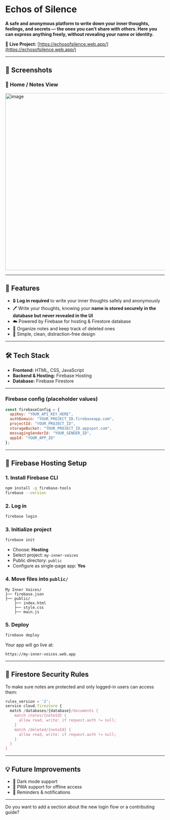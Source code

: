 # Echos of Silence

**A safe and anonymous platform to write down your inner thoughts, feelings, and secrets — the ones you can’t share with others.
Here you can express anything freely, without revealing your name or identity.**

🔗 **Live Project:** [https://echosofsilence.web.app/](https://echosofsilence.web.app/)

-----

## 📸 Screenshots

### 📝 Home / Notes View

<img width="968" height="558" alt="image" src="https://github.com/user-attachments/assets/86ea66a8-58ec-4f8b-8bd8-13cce7541f41" />




-----

## 🚀 Features

  * 🔒 **Log in required** to write your inner thoughts safely and anonymously
  * 🖊️ Write your thoughts, knowing your **name is stored securely in the database but never revealed in the UI**
  * ☁️ Powered by Firebase for hosting & Firestore database
  * 📂 Organize notes and keep track of deleted ones
  * 📱 Simple, clean, distraction-free design

-----

## 🛠️ Tech Stack

  * **Frontend:** HTML, CSS, JavaScript
  * **Backend & Hosting:** Firebase Hosting
  * **Database:** Firebase Firestore

-----

### Firebase config (placeholder values)

```javascript
const firebaseConfig = {
  apiKey: "YOUR_API_KEY_HERE",
  authDomain: "YOUR_PROJECT_ID.firebaseapp.com",
  projectId: "YOUR_PROJECT_ID",
  storageBucket: "YOUR_PROJECT_ID.appspot.com",
  messagingSenderId: "YOUR_SENDER_ID",
  appId: "YOUR_APP_ID"
};
```

-----

## 🔧 Firebase Hosting Setup

### 1\. Install Firebase CLI

```bash
npm install -g firebase-tools
firebase --version
```

### 2\. Log in

```bash
firebase login
```

### 3\. Initialize project

```bash
firebase init
```

  * Choose: **Hosting**
  * Select project: `my-inner-voices`
  * Public directory: `public`
  * Configure as single-page app: **Yes**

### 4\. Move files into `public/`

```
My Inner Voices/
├── firebase.json
├── public/
    ├── index.html
    ├── style.css
    ├── main.js
```

### 5\. Deploy

```bash
firebase deploy
```

Your app will go live at:

```
https://my-inner-voices.web.app
```

-----

## 🔐 Firestore Security Rules

To make sure notes are protected and only logged-in users can access them:

```js
rules_version = '2';
service cloud.firestore {
  match /databases/{database}/documents {
    match /notes/{noteId} {
      allow read, write: if request.auth != null;
    }
    match /deleted/{noteId} {
      allow read, write: if request.auth != null;
    }
  }
}
```

-----

## 💡 Future Improvements

  * 🌙 Dark mode support
  * 📱 PWA support for offline access
  * 🔔 Reminders & notifications

-----

Do you want to add a section about the new login flow or a contributing guide?
